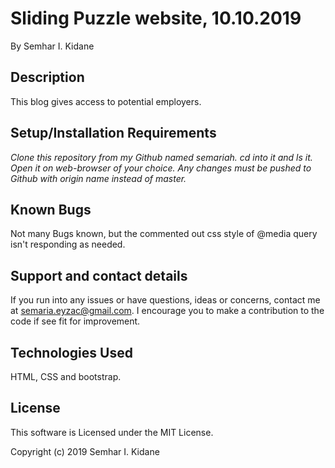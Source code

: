 


# Sliding Puzzle website, 10.10.2019
  By Semhar I. Kidane

## Description
This blog gives access to potential employers.  

## Setup/Installation Requirements
_Clone this repository from my Github named semariah._
_cd into it and ls it._
_Open it on web-browser of your choice._
_Any changes must be pushed to Github with origin name instead of master._

## Known Bugs
Not many Bugs known, but the commented out css style of @media query isn't responding as needed.

## Support and contact details
If you run into any issues or have questions, ideas or concerns, contact me at semaria.eyzac@gmail.com. I encourage you to make a contribution to the code if see fit for improvement.

## Technologies Used
HTML, CSS and bootstrap.

## License
This software is Licensed under the MIT License.

Copyright (c) 2019 Semhar I. Kidane
